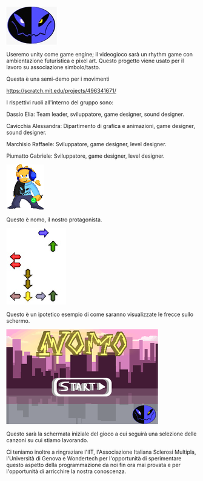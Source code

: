 ![image](https://github.com/EliaDassio/PCTO/blob/main/assets_and_other_drawings/logo133x100.png)

Useremo unity come game engine; il videogioco sarà un rhythm game con ambientazione futuristica e pixel art. Questo progetto viene usato per il lavoro su associazione simbolo/tasto.

Questa è una semi-demo per i movimenti 

https://scratch.mit.edu/projects/496341671/

I rispettivi ruoli all'interno del gruppo sono:

Dassio Elia: Team leader, sviluppatore, game designer, sound designer.

Cavicchia Alessandra: Dipartimento di grafica e animazioni, game designer, sound designer.

Marchisio Raffaele: Sviluppatore, game designer, level designer.

Piumatto Gabriele: Sviluppatore, game designer, level designer.


![image](https://github.com/EliaDassio/PCTO/blob/main/assets_and_other_drawings/IdleNomo/000.png)

Questo è nomo, il nostro protagonista.


![image](https://github.com/EliaDassio/PCTO/blob/main/assets_and_other_drawings/arrows_example.png)


Questo è un ipotetico esempio di come saranno visualizzate le frecce sullo schermo.


![image](https://github.com/EliaDassio/PCTO/blob/main/assets_and_other_drawings/titlescreen/000.png)


Questo sarà la schermata iniziale del gioco a cui seguirà una selezione delle canzoni su cui stiamo lavorando.


Ci teniamo inoltre a ringraziare l'IIT, l'Associazione Italiana Sclerosi Multipla, l'Università di Genova e Wondertech per l'opportunità di sperimentare questo aspetto della programmazione da noi fin ora mai provata e per l'opportunità di arricchire la nostra conoscenza.
